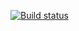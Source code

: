[![Build status](https://ci.appveyor.com/api/projects/status/akhwg2u3lsvxe2il/branch/main?svg=true)](https://ci.appveyor.com/project/Chingisbur/rest-caxma/branch/main)
